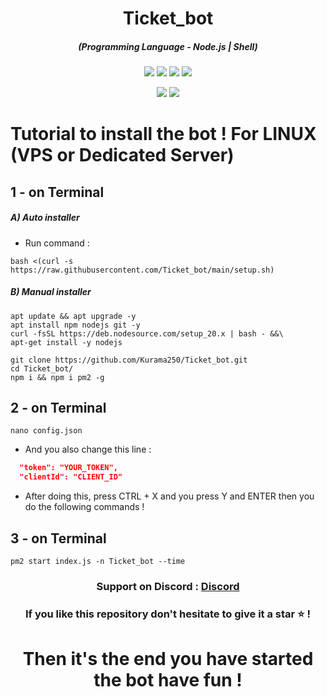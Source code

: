 <h1 align="center">Ticket_bot</h1>
<em><h5 align="center">(Programming Language - Node.js | Shell)</h5></em>

<p align="center">
  <img src="https://img.shields.io/github/stars/Kurama250/Ticket_bot">
  <img src="https://img.shields.io/github/license/Kurama250/Ticket_bot">
  <img src="https://img.shields.io/github/repo-size/Kurama250/Ticket_bot">
  <img src="https://img.shields.io/badge/stability-stable-green">
</p>

<p align="center">
  <img src="https://img.shields.io/npm/v/module-name">
  <img src="https://img.shields.io/npm/v/discord.js?label=discord.js">
</p>

# Tutorial to install the bot ! For LINUX (VPS or Dedicated Server)

## 1 - on Terminal

<h5>A) Auto installer</h5>

- Run command :

```shell script
bash <(curl -s https://raw.githubusercontent.com/Ticket_bot/main/setup.sh)
```
<h5>B) Manual installer</h5>

```shell script
apt update && apt upgrade -y
apt install npm nodejs git -y
curl -fsSL https://deb.nodesource.com/setup_20.x | bash - &&\
apt-get install -y nodejs
```

```shell script
git clone https://github.com/Kurama250/Ticket_bot.git
cd Ticket_bot/
npm i && npm i pm2 -g
```
## 2 - on Terminal

```shell script
nano config.json
```

- And you also change this line :

```json
  "token": "YOUR_TOKEN",
  "clientId": "CLIENT_ID"
```

- After doing this, press CTRL + X and you press Y and ENTER then you do the following commands !

## 3 - on Terminal

```shell script
pm2 start index.js -n Ticket_bot --time
```

<h3 align="center"><strong>Support on Discord :</strong> <a href="https://discord.gg/6aebQGdDxB">Discord</a></3>
<h3 align="center">If you like this repository don't hesitate to give it a star ⭐ !</h3>
<h1 align="center">Then it's the end you have started the bot have fun !</h1>
